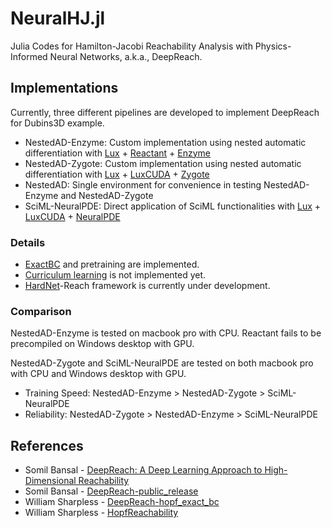 # NeuralHJ.jl
Julia Codes for Hamilton-Jacobi Reachability Analysis with Physics-Informed Neural Networks, a.k.a., DeepReach.

## Implementations
Currently, three different pipelines are developed to implement DeepReach for Dubins3D example.

- NestedAD-Enzyme: Custom implementation using nested automatic differentiation with [Lux](https://github.com/LuxDL/Lux.jl) + [Reactant](https://github.com/EnzymeAD/Reactant.jl) + [Enzyme](https://github.com/EnzymeAD/Enzyme.jl)
- NestedAD-Zygote: Custom implementation using nested automatic differentiation with [Lux](https://github.com/LuxDL/Lux.jl) + [LuxCUDA](https://github.com/LuxDL/LuxCUDA.jl) + [Zygote](https://github.com/FluxML/Zygote.jl)
- NestedAD: Single environment for convenience in testing NestedAD-Enzyme and NestedAD-Zygote
- SciML-NeuralPDE: Direct application of SciML functionalities with [Lux](https://github.com/LuxDL/Lux.jl) + [LuxCUDA](https://github.com/LuxDL/LuxCUDA.jl) + [NeuralPDE](https://github.com/SciML/NeuralPDE.jl)

### Details
- [ExactBC](https://arxiv.org/abs/2404.00814) and pretraining are implemented.
- [Curriculum learning](https://doi.org/10.1109/ICRA48506.2021.9561949) is not implemented yet.
- [HardNet](https://arxiv.org/abs/2410.10807)-Reach framework is currently under development.

### Comparison
NestedAD-Enzyme is tested on macbook pro with CPU. Reactant fails to be precompiled on Windows desktop with GPU.

NestedAD-Zygote and SciML-NeuralPDE are tested on both macbook pro with CPU and Windows desktop with GPU.

- Training Speed: NestedAD-Enzyme > NestedAD-Zygote > SciML-NeuralPDE
- Reliability: NestedAD-Zygote > NestedAD-Enzyme > SciML-NeuralPDE

## References
- Somil Bansal - [DeepReach: A Deep Learning Approach to High-Dimensional Reachability](https://doi.org/10.1109/ICRA48506.2021.9561949)
- Somil Bansal - [DeepReach-public_release](https://github.com/smlbansal/deepreach/tree/public_release)
- William Sharpless - [DeepReach-hopf_exact_bc](https://github.com/willsharpless/deepreach/tree/hopf_exact_bc)
- William Sharpless - [HopfReachability](https://github.com/UCSD-SASLab/HopfReachability)
